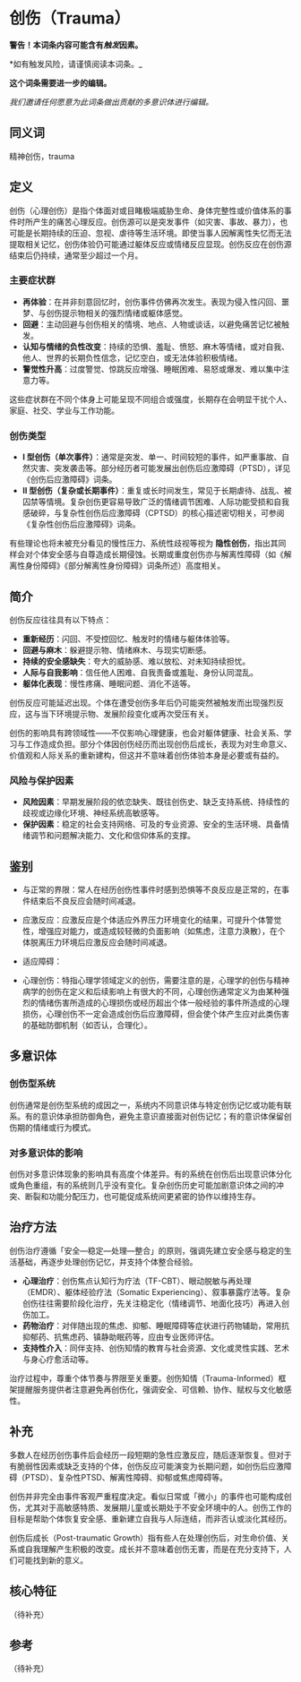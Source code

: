 # 创伤（Trauma）

**警告！本词条内容可能含有*触发*因素。**

*如有触发风险，请谨慎阅读本词条。_

**这个词条需要进一步的编辑。**

*我们邀请任何愿意为此词条做出贡献的多意识体进行编辑。*

## 同义词

精神创伤，trauma

## 定义

创伤（心理创伤）是指个体面对或目睹极端威胁生命、身体完整性或价值体系的事件时所产生的痛苦心理反应。创伤源可以是突发事件（如灾害、事故、暴力），也可能是长期持续的压迫、忽视、虐待等生活环境。即使当事人因解离性失忆而无法提取相关记忆，创伤体验仍可能通过躯体反应或情绪反应显现。创伤反应在创伤源结束后仍持续，通常至少超过一个月。

### 主要症状群

- **再体验**：在并非刻意回忆时，创伤事件仿佛再次发生。表现为侵入性闪回、噩梦、与创伤提示物相关的强烈情绪或躯体感觉。
- **回避**：主动回避与创伤相关的情境、地点、人物或谈话，以避免痛苦记忆被触发。
- **认知与情绪的负性改变**：持续的恐惧、羞耻、愤怒、麻木等情绪，或对自我、他人、世界的长期负性信念，记忆空白，或无法体验积极情绪。
- **警觉性升高**：过度警觉、惊跳反应增强、睡眠困难、易怒或爆发、难以集中注意力等。

这些症状群在不同个体身上可能呈现不同组合或强度，长期存在会明显干扰个人、家庭、社交、学业与工作功能。

### 创伤类型

- **I 型创伤（单次事件）**：通常是突发、单一、时间较短的事件，如严重事故、自然灾害、突发袭击等。部分经历者可能发展出创伤后应激障碍（PTSD），详见《创伤后应激障碍》词条。
- **II 型创伤（复杂或长期事件）**：重复或长时间发生，常见于长期虐待、战乱、被囚禁等情境。复杂创伤更容易导致广泛的情绪调节困难、人际功能受损和自我感破碎，与复杂性创伤后应激障碍（CPTSD）的核心描述密切相关，可参阅《复杂性创伤后应激障碍》词条。

有些理论也将未被充分看见的慢性压力、系统性歧视等视为 **隐性创伤**，指出其同样会对个体安全感与自尊造成长期侵蚀。长期或重度创伤亦与解离性障碍（如《解离性身份障碍》《部分解离性身份障碍》词条所述）高度相关。

## 简介

创伤反应往往具有以下特点：

- **重新经历**：闪回、不受控回忆、触发时的情绪与躯体体验等。
- **回避与麻木**：躲避提示物、情绪麻木、与现实切断感。
- **持续的安全感缺失**：夸大的威胁感、难以放松、对未知持续担忧。
- **人际与自我影响**：信任他人困难、自我责备或羞耻、身份认同混乱。
- **躯体化表现**：慢性疼痛、睡眠问题、消化不适等。

创伤反应可能延迟出现。个体在遭受创伤多年后仍可能突然被触发而出现强烈反应，这与当下环境提示物、发展阶段变化或再次受压有关。

创伤的影响具有跨领域性——不仅影响心理健康，也会对躯体健康、社会关系、学习与工作造成负担。部分个体因创伤经历而出现创伤后成长，表现为对生命意义、价值观和人际关系的重新建构，但这并不意味着创伤体验本身是必要或有益的。

### 风险与保护因素

- **风险因素**：早期发展阶段的依恋缺失、既往创伤史、缺乏支持系统、持续性的歧视或边缘化环境、神经系统高敏感等。
- **保护因素**：稳定的社会支持网络、可及的专业资源、安全的生活环境、具备情绪调节和问题解决能力、文化和信仰体系的支撑。

## 鉴别

- 与正常的界限：常人在经历创伤性事件时感到恐惧等不良反应是正常的，在事件结束后不良反应会随时间减退。

- 应激反应：应激反应是个体适应外界压力环境变化的结果，可提升个体警觉性，增强应对能力，或造成较轻微的负面影响（如焦虑，注意力涣散），在个体脱离压力环境后应激反应会随时间减退。

- 适应障碍：

- 心理创伤：特指心理学领域定义的创伤，需要注意的是，心理学的创伤与精神病学的创伤在定义和后续影响上有很大的不同，心理创伤通常定义为由某种强烈的情绪伤害所造成的心理损伤或经历超出个体一般经验的事件所造成的心理损伤，心理创伤不一定会造成创伤后应激障碍，但会使个体产生应对此类伤害的基础防御机制（如否认，合理化）。

## 多意识体

### 创伤型系统

创伤通常是创伤型系统的成因之一，系统内不同意识体与特定创伤记忆或功能有联系。有的意识体承担防御角色，避免主意识直接面对创伤记忆；有的意识体保留创伤期的情绪或行为模式。

### 对多意识体的影响

创伤对多意识体现象的影响具有高度个体差异。有的系统在创伤后出现意识体分化或角色重组，有的系统则几乎没有变化。复杂创伤历史可能加剧意识体之间的冲突、断裂和功能分配压力，也可能促成系统间更紧密的协作以维持生存。

## 治疗方法

创伤治疗遵循「安全—稳定—处理—整合」的原则，强调先建立安全感与稳定的生活基础，再逐步处理创伤记忆，并支持个体整合经验。

- **心理治疗**：创伤焦点认知行为疗法（TF-CBT）、眼动脱敏与再处理（EMDR）、躯体经验疗法（Somatic Experiencing）、叙事暴露疗法等。复杂创伤往往需要阶段化治疗，先关注稳定化（情绪调节、地面化技巧）再进入创伤加工。
- **药物治疗**：对伴随出现的焦虑、抑郁、睡眠障碍等症状进行药物辅助，常用抗抑郁药、抗焦虑药、镇静助眠药等，应由专业医师评估。
- **支持性介入**：同伴支持、创伤知情的教育与社会资源、文化或灵性实践、艺术与身心疗愈活动等。

治疗过程中，尊重个体节奏与界限至关重要。创伤知情（Trauma-Informed）框架提醒服务提供者注意避免再创伤化，强调安全、可信赖、协作、赋权与文化敏感性。

## 补充

多数人在经历创伤事件后会经历一段短期的急性应激反应，随后逐渐恢复。但对于有脆弱性因素或缺乏支持的个体，创伤反应可能演变为长期问题，如创伤后应激障碍（PTSD）、复杂性PTSD、解离性障碍、抑郁或焦虑障碍等。

创伤并非完全由事件客观严重程度决定。看似日常或「微小」的事件也可能构成创伤，尤其对于高敏感特质、发展期儿童或长期处于不安全环境中的人。创伤工作的目标是帮助个体恢复安全感、重新建立自我与人际连结，而非否认或淡化其经历。

创伤后成长（Post-traumatic Growth）指有些人在处理创伤后，对生命价值、关系或自我理解产生积极的改变。成长并不意味着创伤无害，而是在充分支持下，人们可能找到新的意义。

## 核心特征
（待补充）

## 参考
（待补充）
